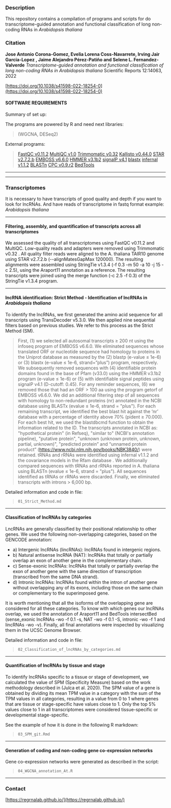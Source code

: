 
### Description ###

This repository contains a compilation of programs and scripts for do transcriptome-guided annotation and functional classification of long non-coding RNAs in *Arabidopsis thaliana*

### Citation ###

**Jose Antonio Corona-Gomez, Evelia Lorena Coss-Navarrete, Irving Jair Garcia-Lopez , Jaime Alejandro Pérez-Patiño and Selene L. Fernandez-Valverde**
*Transcriptome-guided annotation and functional classification of long non-coding RNAs in Arabidopsis thaliana*
Scientific Reports 12:14063, 2022

[https://doi.org/10.1038/s41598-022-18254-0](https://doi.org/10.1038/s41598-022-18254-0)


#### SOFTWARE REQUIREMENTS ###

Summary of set up:

The programs are powered by R and need next libraries: 
 
>(WGCNA, DESeq2)

External programs:

> [FastQC v0.11.2](https://www.bioinformatics.babraham.ac.uk/projects/fastqc/)
> [MultiQC v1.0](https://multiqc.info/)
> [Trimmomatic v0.32](http://www.usadellab.org/cms/?page=trimmomatic)
> [Kallisto v0.44.0](https://pachterlab.github.io/kallisto/)
> [STAR v2.7.2.b](https://github.com/alexdobin/STAR)
> [EMBOSS v6.6.0](https://www.ebi.ac.uk/Tools/emboss/)
> [HMMER v3.1b2](http://hmmer.org/)
> [signalP v4.1](https://services.healthtech.dtu.dk/service.php?SignalP-4.1)
> [blastx](https://www.ncbi.nlm.nih.gov/books/NBK569861/)
> [infernal v1.1.2](http://eddylab.org/infernal/)
> [BLASTn](https://www.ncbi.nlm.nih.gov/books/NBK569861/)
> [CPC v0.9.r2](http://cpc.gao-lab.org/)
> [BedTools](https://bedtools.readthedocs.io/en/latest/)
---

---

### Transcriptomes ###

It is necessary to have transcripts of good quality and depth if you want to look for lncRNAs.
And have reads of transcriptome in fastq format example: *Arabidopsis thaliana* 


---
#### Filtering, assembly, and quantification of transcripts across all transcriptomes

We assessed the quality of all transcriptomes using FastQC v0.11.2 and MultiQC. Low-quality reads and adapters were removed using Trimmomatic v0.32 . All quality filter reads were aligned to the A. thaliana TAIR10 genome using STAR v2.7.2.b (--alignMatesGapMax 120000). The resulting alignments were assembled using StringTie v1.3.4 (-f 0.3 -m 50 -a 10 -j 15 -c 2.5), using the Araport11 annotation as a reference. The resulting transcripts were joined using the merge function (-c 2.5 -f 0.3) of the StringTie v1.3.4 program. 

---
#### lncRNA identification: Strict Method - Identification of lncRNAs in *Arabidopsis thaliana*

To identify the lncRNAs, we first generated the amino acid sequence for all transcripts using TransDecoder v5.3.0. We then applied nine sequential filters based on previous studies. We refer to this process as the Strict Method (SM). 

>First, (1) we selected all autosomal transcripts ≥ 200 nt using the infoseq program of EMBOSS v6.6.0. We eliminated sequences whose translated ORF or nucleotide sequence had homology to proteins in the Uniprot database as measured by the (2) blastp (e-value ≤ 1e-6) or (3) blastx (e-value ≤ 1e-6, strand=”plus”) program, respectively. We subsequently removed sequences with (4) identifiable protein domains found in the base of Pfam (v33.0) using the HMMER v3.1b2 program (e-value ≤ 1e-6) or (5) with identifiable signal peptides using signalP v4.1 (D-cutoff: 0.45). For any reminder sequences, (6) we removed those that had an ORF > 100 aa using the program getorf of EMBOSS v6.6.0. We did an additional filtering step of all sequences with homology to non-redundant proteins (nr) annotated in the NCBI database using BLASTx (evalue ≤ 1e-6, strand = "plus"). For each remaining transcript, we identified the best blast hit against the ‘nr’ database with a percentage of identity above 70% (pident ≥ 70.000). For each best hit, we used the blastdbcmd function to obtain the information related to the ID. The transcripts annotated in NCBI as: "hypothetical protein" (in Refseq), "similar to" (NCBI's annotation pipeline), "putative protein", "unknown (unknown protein, unknown, partial, unknown)", "predicted protein” and “unnamed protein product” (https://www.ncbi.nlm.nih.gov/books/NBK3840/) were retained. tRNAs and rRNAs were identified using infernal v1.1.2 and the covariance models in the Rfam database . We additionally compared sequences with tRNAs and rRNAs reported in A. thaliana using BLASTn (evalue ≤ 1e-6, strand = "plus"). All sequences identified as tRNAs or rRNAs were discarded. Finally, we eliminated transcripts with introns > 6,000 bp.


Detailed information and code in file: 

> `01_Strict_Method.md`


---

#### Classification of lncRNAs by categories

LncRNAs are generally classified by their positional relationship to other genes. We used the following non-overlapping categories, based on the GENCODE annotation:

+ a) Intergenic lncRNAs (lincRNAs): lncRNAs found in intergenic regions.
+ b) Natural antisense lncRNA (NAT): lncRNAs that totally or partially overlap an exon of another gene in the complementary chain.
+ c) Sense-exonic lncRNAs: lncRNAs that totally or partially overlap the exon of another gene with the same direction of transcription (transcribed from the same DNA strand). 
+ d) Intronic lncRNAs: lncRNAs found within the intron of another gene without overlapping any of its exons, including those on the same chain or complementary to the superimposed gene.


It is worth mentioning that all the isoforms of the overlapping gene are considered for all these categories. To know with which genes our lncRNAs overlap, we used the annotation of Araport11 and BedTools intersectBed (sense_exonic lncRNAs -wo -f 0.1 -s, NAT -wo -f 0.1 -S, intronic -wo -f 1 and lincRNAs -wo -v). Finally, all final annotations were inspected by visualizing them in the UCSC Genome Browser. 

Detailed information and code in file: 

> `02_Classification_of_lncRNAs_by_categories.md`

---

#### Quantification of lncRNAs by tissue and stage

To identify lncRNAs specific to a tissue or stage of development, we calculated the value of SPM (Specificity Measure) based on the work methodology described in (Julca et al. 2020). The SPM value of a gene is obtained by dividing its mean TPM value in a category with the sum of the TPM values in all categories, resulting in a value from 0 to 1 where genes that are tissue or stage-specific have values close to 1. Only the top 5% values close to 1 in all transcriptomes were considered tissue-specific or developmental stage-specific.

See the example of how it is done in the following R markdown:

> `03_SPM_git.Rmd`

---

#### Generation of coding and non-coding gene co-expression networks

Gene co-expression networks were generated as described in the script: 

> `04_WGCNA_annotation_At.R`

---

### Contact ###

[https://regrnalab.github.io/](https://regrnalab.github.io/)
